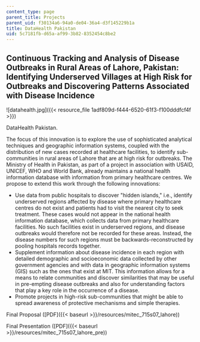```yaml
---
content_type: page
parent_title: Projects
parent_uid: f30134a6-94a0-de04-36a4-d3f145229b1a
title: DataHealth Pakistan
uid: 5c7181fb-d65a-af99-3b82-8352454c8be2
---
```


Continuous Tracking and Analysis of Disease Outbreaks in Rural Areas of Lahore, Pakistan: Identifying Underserved Villages at High Risk for Outbreaks and Discovering Patterns Associated with Disease Incidence
----------------------------------------------------------------------------------------------------------------------------------------------------------------------------------------------------------------

![datahealth.jpg]({{< resource_file 1adf809d-f444-6520-61f3-f100dddfcf4f >}})

DataHealth Pakistan.

The focus of this innovation is to explore the use of sophisticated analytical techniques and geographic information systems, coupled with the distribution of new cases recorded at healthcare facilities, to identify sub-communities in rural areas of Lahore that are at high risk for outbreaks. The Ministry of Health in Pakistan, as part of a project in association with USAID, UNICEF, WHO and World Bank, already maintains a national health information database with information from primary healthcare centres. We propose to extend this work through the following innovations:

*   Use data from public hospitals to discover "hidden islands," i.e., identify underserved regions affected by disease where primary healthcare centres do not exist and patients had to visit the nearest city to seek treatment. These cases would not appear in the national health information database, which collects data from primary healthcare facilities. No such facilities exist in underserved regions, and disease outbreaks would therefore not be recorded for these areas. Instead, the disease numbers for such regions must be backwards-reconstructed by pooling hospitals records together.
*   Supplement information about disease incidence in each region with detailed demographic and socioeconomic data collected by other government agencies and with data in geographic information systems (GIS) such as the ones that exist at MIT. This information allows for a means to relate communities and discover similarities that may be useful in pre-empting disease outbreaks and also for understanding factors that play a key role in the occurrence of a disease.
*   Promote projects in high-risk sub-communities that might be able to spread awareness of protective mechanisms and simple therapies.

Final Proposal ([PDF]({{< baseurl >}}/resources/mitec_715s07_lahore))

Final Presentation ([PDF]({{< baseurl >}}/resources/mitec_715s07_lahore_pre))
